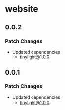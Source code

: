 # website

## 0.0.2

### Patch Changes

- Updated dependencies
  - tinylight@1.0.0

## 0.0.1

### Patch Changes

- Updated dependencies
  - tinylight@1.0.0
